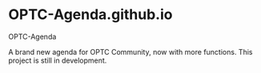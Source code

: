 # OPTC-Agenda.github.io
OPTC-Agenda

A brand new agenda for OPTC Community, now with more functions.
This project is still in development.
